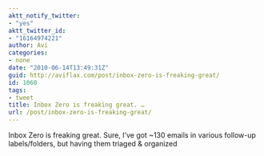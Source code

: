 ```yaml
---
aktt_notify_twitter:
- "yes"
aktt_twitter_id:
- "16164974221"
author: Avi
categories:
- none
date: "2010-06-14T13:49:31Z"
guid: http://aviflax.com/post/inbox-zero-is-freaking-great/
id: 1060
tags:
- tweet
title: Inbox Zero is freaking great. …
url: /post/inbox-zero-is-freaking-great/
---
```

Inbox Zero is freaking great. Sure, I&#8217;ve got ~130 emails in various follow-up labels/folders, but having them triaged & organized